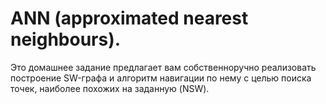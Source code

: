 # ANN (approximated nearest neighbours).

Это домашнее задание предлагает вам собственноручно реализовать построение SW-графа и 
алгоритм навигации по нему с целью поиска точек, наиболее похожих на заданную (NSW). 
